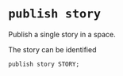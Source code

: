 # `publish story`

Publish a single story in a space.

The story can be identified 

	publish story STORY;

